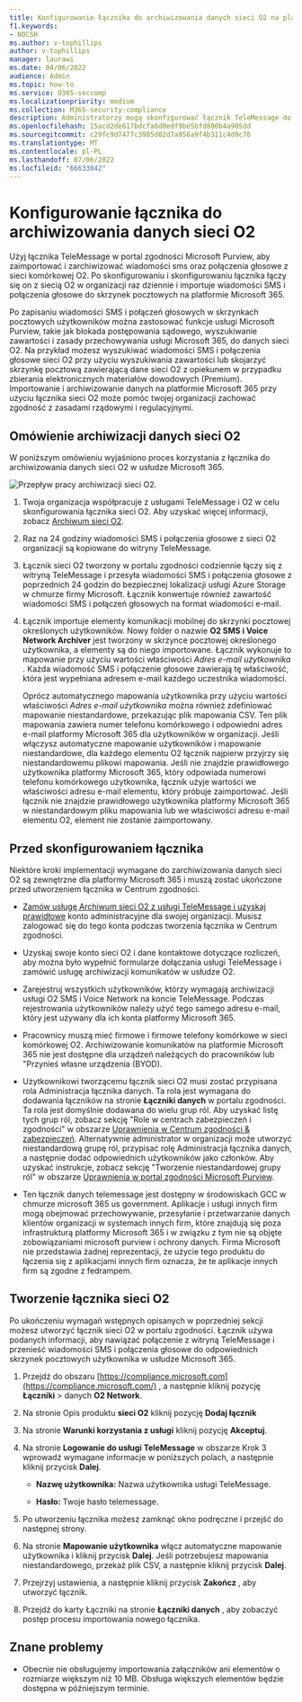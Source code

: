 ```yaml
---
title: Konfigurowanie łącznika do archiwizowania danych sieci O2 na platformie Microsoft 365
f1.keywords:
- NOCSH
ms.author: v-tophillips
author: v-tophillips
manager: laurawi
ms.date: 04/06/2022
audience: Admin
ms.topic: how-to
ms.service: O365-seccomp
ms.localizationpriority: medium
ms.collection: M365-security-compliance
description: Administratorzy mogą skonfigurować łącznik TeleMessage do importowania i archiwizowania danych programu SMS i MMS z sieci komórkowej O2 na platformie Microsoft 365. Dzięki temu można archiwizować dane ze źródeł danych innych firm w usłudze Microsoft 365, aby można było zarządzać danymi innych firm za pomocą funkcji zgodności, takich jak archiwizowanie prawne, wyszukiwanie zawartości i zasady przechowywania.
ms.openlocfilehash: 15acd2de617bdcfa6d0edf9be5bfd800b4a905dd
ms.sourcegitcommit: c29fc9d7477c3985d02d7a956a9f4b311c4d9c76
ms.translationtype: MT
ms.contentlocale: pl-PL
ms.lasthandoff: 07/06/2022
ms.locfileid: "66633042"
---
```

# <a name="set-up-a-connector-to-archive-o2-network-data"></a>Konfigurowanie łącznika do archiwizowania danych sieci O2

Użyj łącznika TeleMessage w portal zgodności Microsoft Purview, aby zaimportować i zarchiwizować wiadomości sms oraz połączenia głosowe z sieci komórkowej O2. Po skonfigurowaniu i skonfigurowaniu łącznika łączy się on z siecią O2 w organizacji raz dziennie i importuje wiadomości SMS i połączenia głosowe do skrzynek pocztowych na platformie Microsoft 365.

Po zapisaniu wiadomości SMS i połączeń głosowych w skrzynkach pocztowych użytkowników można zastosować funkcje usługi Microsoft Purview, takie jak blokada postępowania sądowego, wyszukiwanie zawartości i zasady przechowywania usługi Microsoft 365, do danych sieci O2. Na przykład możesz wyszukiwać wiadomości SMS i połączenia głosowe sieci O2 przy użyciu wyszukiwania zawartości lub skojarzyć skrzynkę pocztową zawierającą dane sieci O2 z opiekunem w przypadku zbierania elektronicznych materiałów dowodowych (Premium). Importowanie i archiwizowanie danych na platformie Microsoft 365 przy użyciu łącznika sieci O2 może pomóc twojej organizacji zachować zgodność z zasadami rządowymi i regulacyjnymi.

## <a name="overview-of-archiving-o2-network-data"></a>Omówienie archiwizacji danych sieci O2

W poniższym omówieniu wyjaśniono proces korzystania z łącznika do archiwizowania danych sieci O2 w usłudze Microsoft 365.

![Przepływ pracy archiwizacji sieci O2.](../media/O2NetworkConnectorWorkflow.png)

1. Twoja organizacja współpracuje z usługami TeleMessage i O2 w celu skonfigurowania łącznika sieci O2. Aby uzyskać więcej informacji, zobacz [Archiwum sieci O2](https://www.telemessage.com/office365-activation-for-o2-network-archiver).

2. Raz na 24 godziny wiadomości SMS i połączenia głosowe z sieci O2 organizacji są kopiowane do witryny TeleMessage.

3. Łącznik sieci O2 tworzony w portalu zgodności codziennie łączy się z witryną TeleMessage i przesyła wiadomości SMS i połączenia głosowe z poprzednich 24 godzin do bezpiecznej lokalizacji usługi Azure Storage w chmurze firmy Microsoft. Łącznik konwertuje również zawartość wiadomości SMS i połączeń głosowych na format wiadomości e-mail.

4. Łącznik importuje elementy komunikacji mobilnej do skrzynki pocztowej określonych użytkowników. Nowy folder o nazwie **O2 SMS i Voice Network Archiver** jest tworzony w skrzynce pocztowej określonego użytkownika, a elementy są do niego importowane. Łącznik wykonuje to mapowanie przy użyciu wartości właściwości *Adres e-mail użytkownika* . Każda wiadomość SMS i połączenie głosowe zawierają tę właściwość, która jest wypełniana adresem e-mail każdego uczestnika wiadomości.

   Oprócz automatycznego mapowania użytkownika przy użyciu wartości właściwości *Adres e-mail użytkownika* można również zdefiniować mapowanie niestandardowe, przekazując plik mapowania CSV. Ten plik mapowania zawiera numer telefonu komórkowego i odpowiedni adres e-mail platformy Microsoft 365 dla użytkowników w organizacji. Jeśli włączysz automatyczne mapowanie użytkowników i mapowanie niestandardowe, dla każdego elementu O2 łącznik najpierw przyjrzy się niestandardowemu plikowi mapowania. Jeśli nie znajdzie prawidłowego użytkownika platformy Microsoft 365, który odpowiada numerowi telefonu komórkowego użytkownika, łącznik użyje wartości we właściwości adresu e-mail elementu, który próbuje zaimportować. Jeśli łącznik nie znajdzie prawidłowego użytkownika platformy Microsoft 365 w niestandardowym pliku mapowania lub we właściwości adresu e-mail elementu O2, element nie zostanie zaimportowany.

## <a name="before-you-set-up-a-connector"></a>Przed skonfigurowaniem łącznika

Niektóre kroki implementacji wymagane do zarchiwizowania danych sieci O2 są zewnętrzne dla platformy Microsoft 365 i muszą zostać ukończone przed utworzeniem łącznika w Centrum zgodności.

- [Zamów usługę Archiwum sieci O2 z usługi TeleMessage i uzyskaj prawidłowe](https://www.telemessage.com/mobile-archiver/order-mobile-archiver-for-o365/) konto administracyjne dla swojej organizacji. Musisz zalogować się do tego konta podczas tworzenia łącznika w Centrum zgodności.

- Uzyskaj swoje konto sieci O2 i dane kontaktowe dotyczące rozliczeń, aby można było wypełnić formularze dołączania usługi TeleMessage i zamówić usługę archiwizacji komunikatów w usłudze O2.

- Zarejestruj wszystkich użytkowników, którzy wymagają archiwizacji usługi O2 SMS i Voice Network na koncie TeleMessage. Podczas rejestrowania użytkowników należy użyć tego samego adresu e-mail, który jest używany dla ich konta platformy Microsoft 365.

- Pracownicy muszą mieć firmowe i firmowe telefony komórkowe w sieci komórkowej O2. Archiwizowanie komunikatów na platformie Microsoft 365 nie jest dostępne dla urządzeń należących do pracowników lub "Przynieś własne urządzenia (BYOD).

- Użytkownikowi tworzącemu łącznik sieci O2 musi zostać przypisana rola Administracja łącznika danych. Ta rola jest wymagana do dodawania łączników na stronie **Łączniki danych** w portalu zgodności. Ta rola jest domyślnie dodawana do wielu grup ról. Aby uzyskać listę tych grup ról, zobacz sekcję "Role w centrach zabezpieczeń i zgodności" w obszarze [Uprawnienia w Centrum zgodności & zabezpieczeń](../security/office-365-security/permissions-in-the-security-and-compliance-center.md#roles-in-the-security--compliance-center). Alternatywnie administrator w organizacji może utworzyć niestandardową grupę ról, przypisać rolę Administracja łącznika danych, a następnie dodać odpowiednich użytkowników jako członków. Aby uzyskać instrukcje, zobacz sekcję "Tworzenie niestandardowej grupy ról" w obszarze [Uprawnienia w portal zgodności Microsoft Purview](microsoft-365-compliance-center-permissions.md#create-a-custom-role-group).

- Ten łącznik danych telemessage jest dostępny w środowiskach GCC w chmurze microsoft 365 us government. Aplikacje i usługi innych firm mogą obejmować przechowywanie, przesyłanie i przetwarzanie danych klientów organizacji w systemach innych firm, które znajdują się poza infrastrukturą platformy Microsoft 365 i w związku z tym nie są objęte zobowiązaniami microsoft purview i ochrony danych. Firma Microsoft nie przedstawia żadnej reprezentacji, że użycie tego produktu do łączenia się z aplikacjami innych firm oznacza, że te aplikacje innych firm są zgodne z fedrampem.

## <a name="create-an-o2-network-connector"></a>Tworzenie łącznika sieci O2

Po ukończeniu wymagań wstępnych opisanych w poprzedniej sekcji możesz utworzyć łącznik sieci O2 w portalu zgodności. Łącznik używa podanych informacji, aby nawiązać połączenie z witryną TeleMessage i przenieść wiadomości SMS i połączenia głosowe do odpowiednich skrzynek pocztowych użytkownika w usłudze Microsoft 365.

1. Przejdź do obszaru [https://compliance.microsoft.com](https://compliance.microsoft.com/) , a następnie kliknij pozycję **Łączniki** \> danych **O2 Network**.

2. Na stronie Opis produktu **sieci O2** kliknij pozycję **Dodaj łącznik**

3. Na stronie **Warunki korzystania z usługi** kliknij pozycję **Akceptuj**.

4. Na stronie **Logowanie do usługi TeleMessage** w obszarze Krok 3 wprowadź wymagane informacje w poniższych polach, a następnie kliknij przycisk **Dalej**.

   - **Nazwę użytkownika:** Nazwa użytkownika usługi TeleMessage.

   - **Hasło:** Twoje hasło telemessage.

5. Po utworzeniu łącznika możesz zamknąć okno podręczne i przejść do następnej strony.

6. Na stronie **Mapowanie użytkownika** włącz automatyczne mapowanie użytkownika i kliknij przycisk **Dalej**. Jeśli potrzebujesz mapowania niestandardowego, przekaż plik CSV, a następnie kliknij przycisk **Dalej**.

7. Przejrzyj ustawienia, a następnie kliknij przycisk **Zakończ** , aby utworzyć łącznik.

8. Przejdź do karty Łączniki na stronie **Łączniki danych** , aby zobaczyć postęp procesu importowania nowego łącznika.

## <a name="known-issues"></a>Znane problemy

- Obecnie nie obsługujemy importowania załączników ani elementów o rozmiarze większym niż 10 MB. Obsługa większych elementów będzie dostępna w późniejszym terminie.